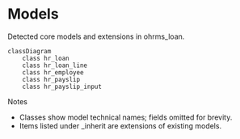 # Models

Detected core models and extensions in ohrms_loan.

```mermaid
classDiagram
    class hr_loan
    class hr_loan_line
    class hr_employee
    class hr_payslip
    class hr_payslip_input
```

Notes
- Classes show model technical names; fields omitted for brevity.
- Items listed under _inherit are extensions of existing models.
